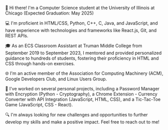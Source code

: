 👋 Hi there! I'm a Computer Science student at the University of Illinois at Chicago (Expected Graduation: May 2025) 

💻 I'm proficient in HTML/CSS, Python, C++, C, Java, and JavaScript, and have experience with technologies and frameworks like React.js, Git, and REST APIs.

🎓 As an ECS Classroom Assistant at Truman Middle College from September 2019 to September 2023, I mentored and provided personalized guidance to hundreds of students, fostering their proficiency in HTML and CSS through hands-on exercises.

🌐 I'm an active member of the Association for Computing Machinery (ACM), Google Developers Club, and Linux Users Group.

🔧 I've worked on several personal projects, including a Password Manager with Encryption (Python - Cryptography), a Chrome Extension - Currency Converter with API Integration (JavaScript, HTML, CSS), and a Tic-Tac-Toe Game (JavaScript, CSS - React).

🔍 I'm always looking for new challenges and opportunities to further develop my skills and make a positive impact. Feel free to reach out to me!


